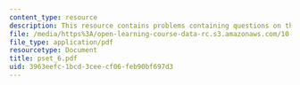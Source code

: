 ```yaml
---
content_type: resource
description: This resource contains problems containing questions on the course.
file: /media/https%3A/open-learning-course-data-rc.s3.amazonaws.com/10-450-process-dynamics-operations-and-control-spring-2006/3963eefc1bcd3ceecf06feb90bf697d3_pset_6.pdf
file_type: application/pdf
resourcetype: Document
title: pset_6.pdf
uid: 3963eefc-1bcd-3cee-cf06-feb90bf697d3
---
```

